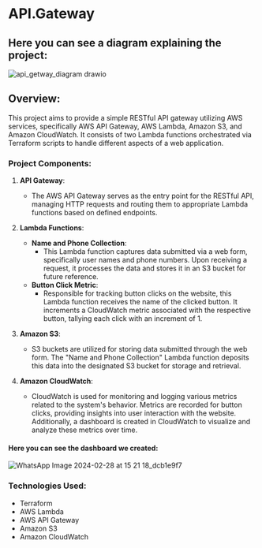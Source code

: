 # API.Gateway
## Here you can see a diagram explaining the project:
![api_getway_diagram drawio](https://github.com/snirkap/API.Gateway/assets/120733215/140f2881-3976-458f-a462-cffd6a707210)

## Overview:
This project aims to provide a simple RESTful API gateway utilizing AWS services, specifically AWS API Gateway, AWS Lambda, Amazon S3, and Amazon CloudWatch. It consists of two Lambda functions orchestrated via Terraform scripts to handle different aspects of a web application.
### Project Components:
1. **API Gateway**:
   - The AWS API Gateway serves as the entry point for the RESTful API, managing HTTP requests and routing them to appropriate Lambda functions based on defined endpoints.

2. **Lambda Functions**:
   - **Name and Phone Collection**:
     - This Lambda function captures data submitted via a web form, specifically user names and phone numbers. Upon receiving a request, it processes the data and stores it in an S3 bucket for future reference.
   - **Button Click Metric**:
     - Responsible for tracking button clicks on the website, this Lambda function receives the name of the clicked button. It increments a CloudWatch metric associated with the respective button, tallying each click with an increment of 1.

3. **Amazon S3**:
   - S3 buckets are utilized for storing data submitted through the web form. The "Name and Phone Collection" Lambda function deposits this data into the designated S3 bucket for storage and retrieval.

4. **Amazon CloudWatch**:
   - CloudWatch is used for monitoring and logging various metrics related to the system's behavior. Metrics are recorded for button clicks, providing insights into user interaction with the website. Additionally, a dashboard is created in CloudWatch to visualize and analyze these metrics over time.
#### Here you can see the dashboard we created:
![WhatsApp Image 2024-02-28 at 15 21 18_dcb1e9f7](https://github.com/snirkap/API.Gateway/assets/120733215/96effae5-1fc6-419a-a85e-6598d870eb4e)



### Technologies Used:
* Terraform
* AWS Lambda
* AWS API Gateway
* Amazon S3
* Amazon CloudWatch
